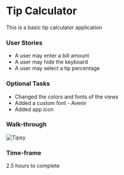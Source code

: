 Tip Calculator
==============
This is a basic tip calculator application 

### User Stories
- A user may enter a bill amount
- A user may hide the keyboard
- A user may select a tip percentage

### Optional Tasks
- Changed the colors and fonts of the views
- Added a custom font - Avenir
- Added app icon

### Walk-through
![Tipsy](http://i.imgur.com/UKd8gYs.gif)

### Time-frame
2.5 hours to complete